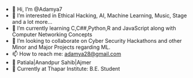 - 👋 Hi, I’m @Adamya7
- 👀 I’m interested in Ethical Hacking, AI, Machine Learning, Music, Stage and a lot more...
- 🌱 I’m currently learning C,C##,Python,R and JavaScript along with Computer Networking Concepts
- 💞️ I’m looking to collaborate on Cyber Security Hackathons and other Minor and Major Projects regarding ML.
- 📫 How to reach me: adamya28@gmail.com
- 📍 Patiala|Anandpur Sahib|Ajmer
- 🏫 Currently at Thapar Institute: B.E. Student
 
<!---
Adamya7/Adamya7 is a ✨ special ✨ repository because its `README.md` (this file) appears on your GitHub profile.
You can click the Preview link to take a look at your changes.
--->
